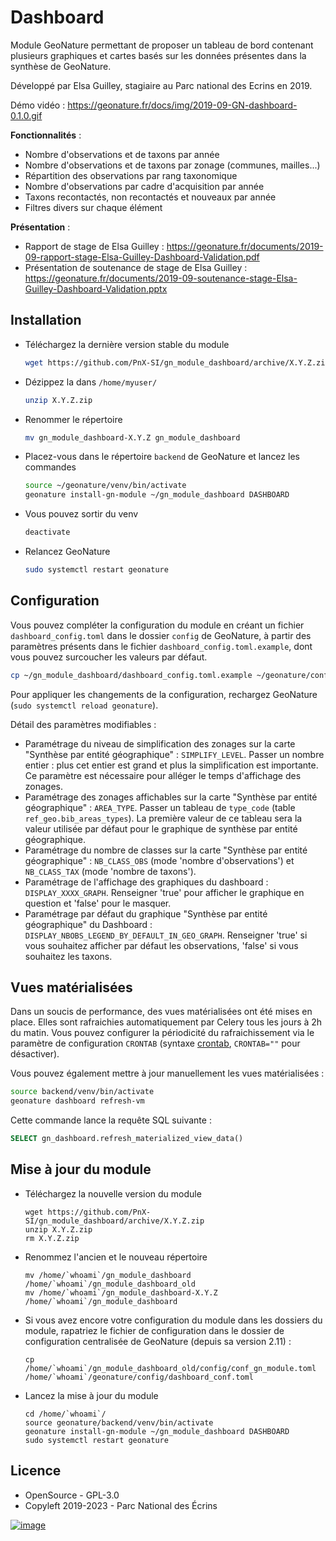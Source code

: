 Dashboard
=========

Module GeoNature permettant de proposer un tableau de bord contenant
plusieurs graphiques et cartes basés sur les données présentes dans la
synthèse de GeoNature.

Développé par Elsa Guilley, stagiaire au Parc national des Ecrins en 2019.

Démo vidéo :
<https://geonature.fr/docs/img/2019-09-GN-dashboard-0.1.0.gif>

**Fonctionnalités** :

-   Nombre d'observations et de taxons par année
-   Nombre d'observations et de taxons par zonage (communes, mailles...)
-   Répartition des observations par rang taxonomique
-   Nombre d'observations par cadre d'acquisition par année
-   Taxons recontactés, non recontactés et nouveaux par année
-   Filtres divers sur chaque élément

**Présentation** :

-   Rapport de stage de Elsa Guilley :
    <https://geonature.fr/documents/2019-09-rapport-stage-Elsa-Guilley-Dashboard-Validation.pdf>
-   Présentation de soutenance de stage de Elsa Guilley :
    <https://geonature.fr/documents/2019-09-soutenance-stage-Elsa-Guilley-Dashboard-Validation.pptx>

Installation
------------

- Téléchargez la dernière version stable du module
  ```bash
  wget https://github.com/PnX-SI/gn_module_dashboard/archive/X.Y.Z.zip
  ```
- Dézippez la dans `/home/myuser/` 
  ```bash
  unzip X.Y.Z.zip
  ```
- Renommer le répertoire
  ```bash
  mv gn_module_dashboard-X.Y.Z gn_module_dashboard
  ```
- Placez-vous dans le répertoire `backend` de GeoNature et lancez les commandes 
  ```bash
  source ~/geonature/venv/bin/activate
  geonature install-gn-module ~/gn_module_dashboard DASHBOARD
  ```
- Vous pouvez sortir du venv
  ```bash
  deactivate
  ```
- Relancez GeoNature 
  ```bash
  sudo systemctl restart geonature
  ```

Configuration
-------------

Vous pouvez compléter la configuration du module en créant un fichier
`dashboard_config.toml` dans le dossier `config` de GeoNature, à partir des paramètres présents dans
le fichier `dashboard_config.toml.example`, dont vous pouvez surcoucher
les valeurs par défaut.

```bash
cp ~/gn_module_dashboard/dashboard_config.toml.example ~/geonature/config/dashboard_config.toml
```

Pour appliquer les changements de la configuration, rechargez GeoNature (`sudo systemctl reload geonature`).

Détail des paramètres modifiables :

-   Paramétrage du niveau de simplification des zonages sur la carte
    "Synthèse par entité géographique" : `SIMPLIFY_LEVEL`. Passer un
    nombre entier : plus cet entier est grand et plus la simplification
    est importante. Ce paramètre est nécessaire pour alléger le temps
    d'affichage des zonages.
-   Paramétrage des zonages affichables sur la carte "Synthèse par
    entité géographique" : `AREA_TYPE`. Passer un tableau de
    `type_code` (table `ref_geo.bib_areas_types`). La première valeur de
    ce tableau sera la valeur utilisée par défaut pour le graphique de
    synthèse par entité géographique.
-   Paramétrage du nombre de classes sur la carte "Synthèse par entité
    géographique" : `NB_CLASS_OBS` (mode 'nombre d'observations') et
    `NB_CLASS_TAX` (mode 'nombre de taxons').
-   Paramétrage de l'affichage des graphiques du dashboard :
    `DISPLAY_XXXX_GRAPH`. Renseigner 'true' pour afficher le graphique
    en question et 'false' pour le masquer.
-   Paramétrage par défaut du graphique "Synthèse par entité
    géographique" du Dashboard :
    `DISPLAY_NBOBS_LEGEND_BY_DEFAULT_IN_GEO_GRAPH`. Renseigner 'true'
    si vous souhaitez afficher par défaut les observations, 'false'
    si vous souhaitez les taxons.

Vues matérialisées
------------------

Dans un soucis de performance, des vues matérialisées ont été mises en
place. Elles sont rafraichies automatiquement par Celery tous les jours à 2h du matin.
Vous pouvez configurer la périodicité du rafraichissement via le paramètre
de configuration ``CRONTAB`` 
(syntaxe [crontab](https://crontab.guru/), ``CRONTAB=""`` pour désactiver).

Vous pouvez également mettre à jour manuellement les vues matérialisées :

```bash
source backend/venv/bin/activate
geonature dashboard refresh-vm
```

Cette commande lance la requête SQL suivante :

```sql
SELECT gn_dashboard.refresh_materialized_view_data()
```

Mise à jour du module
---------------------

-   Téléchargez la nouvelle version du module

        wget https://github.com/PnX-SI/gn_module_dashboard/archive/X.Y.Z.zip
        unzip X.Y.Z.zip
        rm X.Y.Z.zip

-   Renommez l'ancien et le nouveau répertoire

        mv /home/`whoami`/gn_module_dashboard /home/`whoami`/gn_module_dashboard_old
        mv /home/`whoami`/gn_module_dashboard-X.Y.Z /home/`whoami`/gn_module_dashboard

-   Si vous avez encore votre configuration du module dans les dossiers du module, rapatriez le fichier de configuration dans le dossier
    de configuration centralisée de GeoNature (depuis sa version 2.11) :

        cp /home/`whoami`/gn_module_dashboard_old/config/conf_gn_module.toml /home/`whoami`/geonature/config/dashboard_conf.toml

-   Lancez la mise à jour du module

        cd /home/`whoami`/
        source geonature/backend/venv/bin/activate
        geonature install-gn-module ~/gn_module_dashboard DASHBOARD
        sudo systemctl restart geonature

Licence
-------

-   OpenSource - GPL-3.0
-   Copyleft 2019-2023 - Parc National des Écrins

[![image](https://geonature.fr/img/logo-pne.jpg)](http://www.ecrins-parcnational.fr)

